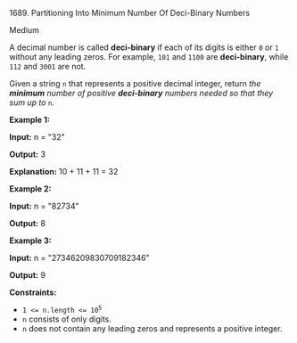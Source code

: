 1689\. Partitioning Into Minimum Number Of Deci-Binary Numbers

Medium

A decimal number is called **deci-binary** if each of its digits is either `0` or `1` without any leading zeros. For example, `101` and `1100` are **deci-binary**, while `112` and `3001` are not.

Given a string `n` that represents a positive decimal integer, return _the **minimum** number of positive **deci-binary** numbers needed so that they sum up to_ `n`_._

**Example 1:**

**Input:** n = "32"

**Output:** 3

**Explanation:** 10 + 11 + 11 = 32

**Example 2:**

**Input:** n = "82734"

**Output:** 8

**Example 3:**

**Input:** n = "27346209830709182346"

**Output:** 9

**Constraints:**

*   <code>1 <= n.length <= 10<sup>5</sup></code>
*   `n` consists of only digits.
*   `n` does not contain any leading zeros and represents a positive integer.